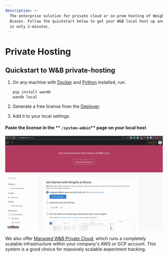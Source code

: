 ```yaml
---
description: >-
  The enterprise solution for private cloud or on-prem hosting of Weights &
  Biases. Follow the quickstart below to get your W&B local host up and running
  in only 2-minutes.
---
```


# Private Hosting

## Quickstart to W\&B private-hosting

1.  On any machine with [Docker](https://www.docker.com) and [Python](https://www.python.org) installed, run:

    ```
    pip install wandb
    wandb local 
    ```
2. Generate a free license from the [Deployer](https://deploy.wandb.ai).
3. Add it to your local settings.

#### Paste the license in the ** `/system-admin`** page on your local host

![Copy your license from Deployer and paste it into your Local settings](<../../.gitbook/assets/2022-02-24 22.13.59 (6).gif>)

We also offer [Managed W\&B Private Cloud](cloud.md), which runs a completely scalable infrastructure within your company's AWS or GCP account. This system is a good choice for massively scalable experiment tracking.

